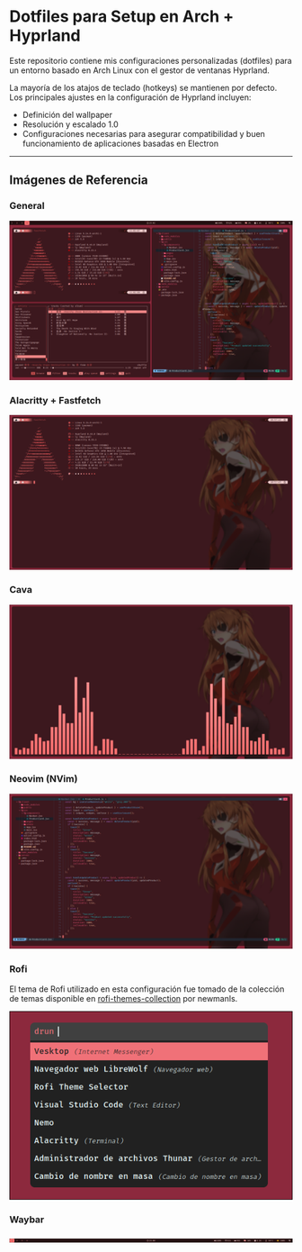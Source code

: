 # Dotfiles para Setup en Arch + Hyprland

Este repositorio contiene mis configuraciones personalizadas (dotfiles) para un entorno basado en Arch Linux con el gestor de ventanas Hyprland.

La mayoría de los atajos de teclado (hotkeys) se mantienen por defecto.  
Los principales ajustes en la configuración de Hyprland incluyen:  
- Definición del wallpaper  
- Resolución y escalado 1.0  
- Configuraciones necesarias para asegurar compatibilidad y buen funcionamiento de aplicaciones basadas en Electron  

---

## Imágenes de Referencia

### General

![Configuración General](img/general.png)

### Alacritty + Fastfetch

![Alacritty + Fastfetch](img/alacritty.png)

### Cava

![Visualizador Cava](img/cava.png)

### Neovim (NVim)

![Neovim](img/nvim.png)

### Rofi

El tema de Rofi utilizado en esta configuración fue tomado de la colección de temas disponible en [rofi-themes-collection](https://github.com/newmanls/rofi-themes-collection) por newmanls.

![Rofi](img/rofi.png)

### Waybar

![Waybar](img/waybar.png)
